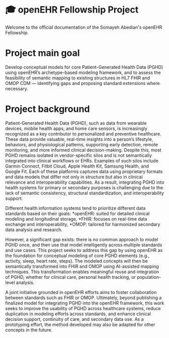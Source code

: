 
# 🎓 openEHR Fellowship Project

Welcome to the official documentation of the Somayeh Abedian's openEHR Fellowship.

# Project main goal
Develop conceptual models for core Patient-Generated Health Data (PGHD) using openEHR’s archetype-based modeling framework, and to assess the feasibility of semantic mapping to existing structures in HL7 FHIR and OMOP CDM — identifying gaps and proposing standard extensions where necessary.

# Project background
Patient-Generated Health Data (PGHD), such as data from wearable devices, mobile health apps, and home care sensors, is increasingly recognized as a key contributor to personalized and preventive healthcare. These data provide valuable, real-time insights into a person’s lifestyle, behaviors, and physiological patterns, supporting early detection, remote monitoring, and more informed clinical decision-making. Despite this, most PGHD remains isolated in vendor-specific silos and is not semantically integrated into clinical workflows or EHRs.
Examples of such silos include Garmin Connect, Fitbit Cloud, Apple Health Kit, Samsung Health, and Google Fit. Each of these platforms captures data using proprietary formats and data models that differ not only in structure but also in clinical relevance and interoperability capabilities. As a result, integrating PGHD into health systems for primary or secondary purposes is challenging due to the lack of semantic consistency, structural standardization, and interoperability support.

Different health information systems tend to prioritize different data standards based on their goals:
*openEHR: suited for detailed clinical modeling and longitudinal storage,
*FHIR: focuses on real-time data exchange and interoperability,
*OMOP: tailored for harmonized secondary data analysis and research.

However, a significant gap exists: there is no common approach to model PGHD once, and then use that model intelligently across multiple standards and use cases.
This project seeks to address this gap by using openEHR as the foundation for conceptual modeling of core PGHD elements (e.g., activity, sleep, heart rate, steps). The modeled concepts will then be semantically transformed into FHIR and OMOP using AI-assisted mapping techniques. This transformation enables meaningful reuse and integration of PGHD, whether for clinical care, personal health tracking, or population-level analysis.

A joint initiative grounded in openEHR efforts aims to foster collaboration between standards such as FHIR or OMOP. Ultimately, beyond publishing a finalized model for integrating PGHD into the openEHR framework, this work seeks to improve the usability of PGHD across healthcare systems, reduce duplication in modeling efforts across standards, and enhance clinical decision support, continuity of care, and secondary data use. As a prototyping effort, the method developed may also be adapted for other concepts in the future.

